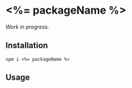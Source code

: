 # <%= packageName %>

*Work in progress.*


## Installation
`npm i <%= packageName %>`

## Usage

```javascript
```
